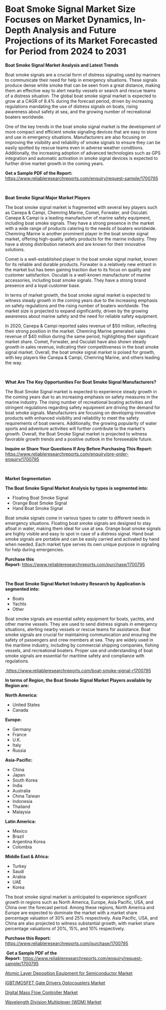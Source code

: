 <p><h1>Boat Smoke Signal Market Size Focuses on Market Dynamics, In-Depth Analysis and Future Projections of its Market Forecasted for Period from 2024 to 2031</h1></p><p><strong>Boat Smoke Signal Market Analysis and Latest Trends</strong></p>
<p><p>Boat smoke signals are a crucial form of distress signaling used by mariners to communicate their need for help in emergency situations. These signals produce dense white smoke that can be seen from a great distance, making them an effective way to alert nearby vessels or search and rescue teams of a distress situation. The global boat smoke signal market is expected to grow at a CAGR of 8.4% during the forecast period, driven by increasing regulations mandating the use of distress signals on boats, rising awareness about safety at sea, and the growing number of recreational boaters worldwide.</p><p>One of the key trends in the boat smoke signal market is the development of more compact and efficient smoke signaling devices that are easy to store and use in emergency situations. Manufacturers are also focusing on improving the visibility and reliability of smoke signals to ensure they can be easily spotted by rescue teams even in adverse weather conditions. Additionally, the increasing adoption of advanced technologies such as GPS integration and automatic activation in smoke signal devices is expected to further drive market growth in the coming years.</p></p>
<p><strong>Get a Sample PDF of the Report:&nbsp;</strong> <a href="https://www.reliableresearchreports.com/enquiry/request-sample/1700795">https://www.reliableresearchreports.com/enquiry/request-sample/1700795</a></p>
<p>&nbsp;</p>
<p><strong>Boat Smoke Signal Major Market Players</strong></p>
<p><p>The boat smoke signal market is fragmented with several key players such as Canepa & Campi, Chemring Marine, Comet, Forwater, and Osculati. Canepa & Campi is a leading manufacturer of marine safety equipment, including boat smoke signals. They have a strong presence in the market with a wide range of products catering to the needs of boaters worldwide. Chemring Marine is another prominent player in the boat smoke signal market, offering high-quality safety products for the marine industry. They have a strong distribution network and are known for their innovative solutions.</p><p>Comet is a well-established player in the boat smoke signal market, known for its reliable and durable products. Forwater is a relatively new entrant in the market but has been gaining traction due to its focus on quality and customer satisfaction. Osculati is a well-known manufacturer of marine accessories, including boat smoke signals. They have a strong brand presence and a loyal customer base.</p><p>In terms of market growth, the boat smoke signal market is expected to witness steady growth in the coming years due to the increasing emphasis on safety regulations and the rising number of boaters worldwide. The market size is projected to expand significantly, driven by the growing awareness about marine safety and the need for reliable safety equipment.</p><p>In 2020, Canepa & Campi reported sales revenue of $50 million, reflecting their strong position in the market. Chemring Marine generated sales revenue of $40 million during the same period, highlighting their significant market share. Comet, Forwater, and Osculati have also shown steady growth in sales revenue, indicating their competitiveness in the boat smoke signal market. Overall, the boat smoke signal market is poised for growth, with key players like Canepa & Campi, Chemring Marine, and others leading the way.</p></p>
<p>&nbsp;</p>
<p><strong>What Are The Key Opportunities For Boat Smoke Signal Manufacturers?</strong></p>
<p><p>The Boat Smoke Signal market is expected to experience steady growth in the coming years due to an increasing emphasis on safety measures in the marine industry. The rising number of recreational boating activities and stringent regulations regarding safety equipment are driving the demand for boat smoke signals. Manufacturers are focusing on developing innovative products with enhanced visibility and reliability to meet the safety requirements of boat owners. Additionally, the growing popularity of water sports and adventure activities will further contribute to the market's growth. Overall, the Boat Smoke Signal market is projected to witness favorable growth trends and a positive outlook in the foreseeable future.</p></p>
<p><strong>Inquire or Share Your Questions If Any Before Purchasing This Report:</strong> <a href="https://www.reliableresearchreports.com/enquiry/pre-order-enquiry/1700795">https://www.reliableresearchreports.com/enquiry/pre-order-enquiry/1700795</a></p>
<p>&nbsp;</p>
<p><strong>Market Segmentation</strong></p>
<p><strong>The Boat Smoke Signal Market Analysis by types is segmented into:</strong></p>
<p><ul><li>Floating Boat Smoke Signal</li><li>Orange Boat Smoke Signal</li><li>Hand Boat Smoke Signal</li></ul></p>
<p><p>Boat smoke signals come in various types to cater to different needs in emergency situations. Floating boat smoke signals are designed to stay afloat in water, making them ideal for use at sea. Orange boat smoke signals are highly visible and easy to spot in case of a distress signal. Hand boat smoke signals are portable and can be easily carried and activated by hand when needed. Each market type serves its own unique purpose in signaling for help during emergencies.</p></p>
<p><strong>Purchase this Report:&nbsp;</strong><a href="https://www.reliableresearchreports.com/purchase/1700795">https://www.reliableresearchreports.com/purchase/1700795</a></p>
<p>&nbsp;</p>
<p><strong>The Boat Smoke Signal Market Industry Research by Application is segmented into:</strong></p>
<p><ul><li>Boats</li><li>Yachts</li><li>Other</li></ul></p>
<p><p>Boat smoke signals are essential safety equipment for boats, yachts, and other marine vessels. They are used to send distress signals in emergency situations, alerting nearby vessels or rescue teams for assistance. Boat smoke signals are crucial for maintaining communication and ensuring the safety of passengers and crew members at sea. They are widely used in the maritime industry, including by commercial shipping companies, fishing vessels, and recreational boaters. Proper use and understanding of boat smoke signals are essential for maritime safety and compliance with regulations.</p></p>
<p><a href="https://www.reliableresearchreports.com/boat-smoke-signal-r1700795">&nbsp;https://www.reliableresearchreports.com/boat-smoke-signal-r1700795</a></p>
<p><strong>In terms of Region, the Boat Smoke Signal Market Players available by Region are:</strong></p>
<p>
    <p> <strong> North America: </strong>
        <ul>
            <li>United States</li>
            <li>Canada</li>
        </ul>
        </p> 
    <p> <strong> Europe: </strong>
        <ul>
            <li>Germany</li>
            <li>France</li>
            <li>U.K.</li>
            <li>Italy</li>
            <li>Russia</li>
        </ul>
        </p> 
    <p> <strong> Asia-Pacific: </strong>
        <ul>
            <li>China</li>
            <li>Japan</li>
            <li>South Korea</li>
            <li>India</li>
            <li>Australia</li>
            <li>China Taiwan</li>
            <li>Indonesia</li>
            <li>Thailand</li>
            <li>Malaysia</li>
        </ul>
        </p> 
    <p> <strong> Latin America: </strong>
        <ul>
            <li>Mexico</li>
            <li>Brazil</li>
            <li>Argentina Korea</li>
            <li>Colombia</li>
        </ul>
        </p> 
    <p> <strong> Middle East & Africa: </strong>
        <ul>
            <li>Turkey</li>
            <li>Saudi</li>
            <li>Arabia</li>
            <li>UAE</li>
            <li>Korea</li>
        </ul>
    </p>
    </p>
<p><p>The boat smoke signal market is anticipated to experience significant growth in regions such as North America, Europe, Asia Pacific, USA, and China over the forecast period. Among these regions, North America and Europe are expected to dominate the market with a market share percentage valuation of 30% and 25% respectively. Asia Pacific, USA, and China are also projected to witness substantial growth, with market share percentage valuations of 20%, 15%, and 10% respectively.</p></p>
<p><strong>Purchase this Report: </strong><a href="https://www.reliableresearchreports.com/purchase/1700795">https://www.reliableresearchreports.com/purchase/1700795</a></p>
<p>&nbsp;<strong>Get a Sample PDF of the Report:&nbsp;&nbsp;</strong><a href="https://www.reliableresearchreports.com/enquiry/request-sample/1700795">https://www.reliableresearchreports.com/enquiry/request-sample/1700795</a></p>
<p><strong></strong></p>
<p><p><a href="https://issuu.com/reportprime-2/docs/atomic-layer-deposition-equipment-for-semiconducto">Atomic Layer Deposition Equipment for Semiconductor Market</a></p><p><a href="https://github.com/nyahMertz1928/Market-Research-Report-List-1/blob/main/igbtmosfet-gate-drivers-optocouplers-market.md">IGBT/MOSFET Gate Drivers Optocouplers Market</a></p><p><a href="https://issuu.com/reportprime-2/docs/digital-mass-flow-controller-market-size-2030.pptx">Digital Mass Flow Controller Market</a></p><p><a href="https://github.com/sydneyHaley871/Market-Research-Report-List-1/blob/main/wavelength-division-multiplexer-wdm-market.md">Wavelength Division Multiplexer (WDM) Market</a></p></p>